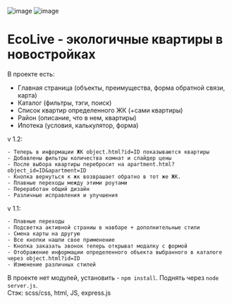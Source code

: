 ![image](https://github.com/user-attachments/assets/a622680b-1b66-499d-b01c-49284c2d7953)
![image](https://github.com/user-attachments/assets/5d8b6468-5f9f-4f95-9a64-d6e98750c598)


# EcoLive - экологичные квартиры в новостройках
В проекте есть: 
- Главная страница (объекты, преимущества, форма обратной связи, карта)
- Каталог (фильтры, тэги, поиск)
- Список квартир определенного ЖК (+сами квартиры)
- Район (описание, что в нем, квартиры)
- Ипотека (условия, калькулятор, форма)


v 1.2: 
```
- Теперь в информации ЖК object.html?id=ID показываются квартиры
- Добавлены фильтры количества комнат и слайдер цены
- После выбора квартиры перебросит на apartment.html?object_id=ID&apartment=ID
- Кнопка вернуться к жк возврашает обратно в тот же ЖК. 
- Плавные переходы между этими роутами
- Переработан общий дизайн
- Различные исправления и улучшения

```

v 1.1: 
```
- Плавные переходы
- Подсветка активной страниы в навбаре + дополнительные стили
- Смена карты на другую
- Все кнопки нашли свое применение
- Кнопка заказать звонок теперь открыват модалку с формой
- Отображение информации определенного объекта выбранного в каталоге через object.html?id=ID
- Изменение различных стилей
```

В проекте нет модулей, установить - `npm install`. Поднять через `node server.js`.<br>
Стэк: scss/css, html, JS, express.js
